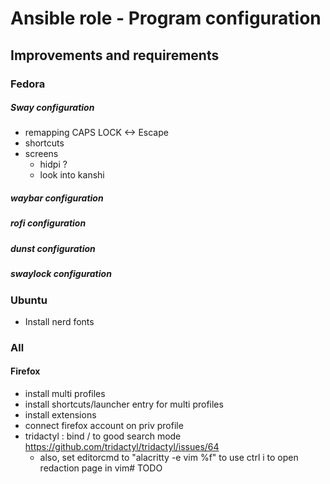 # Ansible role - Program configuration

## Improvements and requirements

### Fedora

##### Sway configuration

- remapping CAPS LOCK <-> Escape
- shortcuts
- screens
  - hidpi ?
  - look into kanshi

##### waybar configuration

##### rofi configuration

##### dunst configuration

##### swaylock configuration

### Ubuntu

- Install nerd fonts

### All

#### Firefox

- install multi profiles
- install shortcuts/launcher entry for multi profiles
- install extensions
- connect firefox account on priv profile
- tridactyl : bind / to good search mode <https://github.com/tridactyl/tridactyl/issues/64>
  - also, set editorcmd to "alacritty -e vim %f" to use ctrl i to open redaction page in vim# TODO
